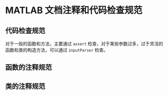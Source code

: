 # MATLAB 文档注释和代码检查规范

## 代码检查规范

对于一般的函数和方法，主要通过 `assert` 检查，对于某些参数过多，过于灵活的函数和类的构造方法，可以通过 `inputParser` 检查。

## 函数的注释规范


## 类的注释规范
